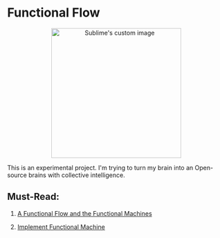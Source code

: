 # Functional Flow

<p align="center">
  <img width="300" height="300" src="https://i.imgur.com/1nLWkHH.png" alt="Sublime's custom image"/>
</p>


This is an experimental project. I'm trying to turn my brain into an Open-source brains with collective intelligence.

## Must-Read:

1. [A Functional Flow and the Functional Machines](https://allenleein.github.io/brains/2018/03/defining-functional-flow)

2. [Implement Functional Machine](https://allenleein.github.io/brains/2018/04/implement-functional-flow)

